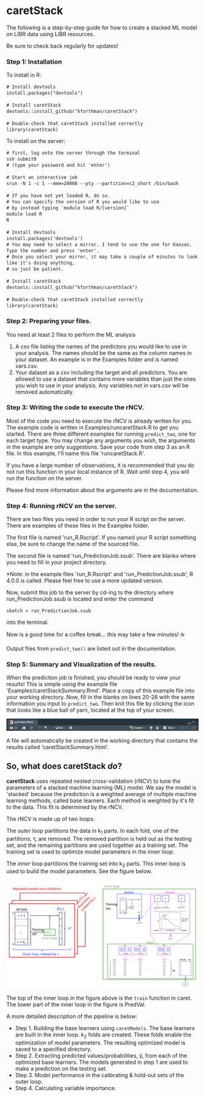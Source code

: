 # caretStack
The following is a step-by-step guide for how to create a stacked ML model on LIBR data using LIBR resources.

Be sure to check back regularly for updates!

### Step 1: Installation
To install in R:

```
# Install devtools
install.packages("devtools")

# Install caretStack
devtools::install_github("kforthman/caretStack")

# Double-check that caretStack installed correctly
library(caretStack)
```

To install on the server:

```
# first, log onto the server through the terminal
ssh submit0
# (type your password and hit 'enter')

# Start an interactive job
srun -N 1 -c 1 --mem=20000 --pty --partition=c2_short /bin/bash

# If you have not yet loaded R, do so.
# You can specify the version of R you would like to use
# by instead typing `module load R/[version]`
module load R
R

# Install devtools
install.packages('devtools')
# You may need to select a mirror. I tend to use the one for Kansas. Type the number and press 'enter'.
# Once you select your mirror, it may take a couple of minutes to look like it's doing anything,
# so just be patient.

# Install caretStack
devtools::install_github("kforthman/caretStack")

# Double-check that caretStack installed correctly
library(caretStack)
```

### Step 2: Preparing your files.
You need at least 2 files to perform the ML analysis

1. A csv file listing the names of the predictors you would like to use in your analysis. The names should be the same as the column names in your dataset. An example is in the Examples folder and is named vars.csv.
2. Your dataset as a csv including the target and all predictors. You are allowed to use a dataset that contains more variables than just the ones you wish to use in your analysis. Any variables not in vars.csv will be removed automatically.

### Step 3: Writing the code to execute the rNCV.
Most of the code you need to execute the rNCV is already written for you. The example code is written in Examples/runcaretStack.R to get you started. There are three different examples for running `predict_two`, one for each target type. You may change any arguments you wish, the arguments in the example are only suggestions. Save your code from step 3 as an R file. In this example, I'll name this file 'runcaretStack.R'.

If you have a large number of observations, it is recommended that you do not run this function in your local instance of R. Wait until step 4, you will run the function on the server. 

Please find more information about the arguments are in the documentation. 

### Step 4: Running rNCV on the server.
There are two files you need in order to run your R script on the server. There are examples of these files in the Examples folder.

The first file is named 'run_R.Rscript'. If you named your R script something else, be sure to change the name of the sourced file.

The second file is named 'run_PredictionJob.ssub'. There are blanks where you need to fill in your project directory.

*Note: in the example files 'run_R.Rscript' and 'run_PredictionJob.ssub', R 4.0.0 is called. Please feel free to use a more updated version.

Now, submit this job to the server by cd-ing to the directory where run_PredictionJob.ssub is located and enter the command

```
sbatch < run_PredictionJob.ssub
```

into the terminal.

Now is a good time for a coffee break... this may take a few minutes! ☕️

Output files from `predict_two()` are listed out in the documentation.

### Step 5: Summary and Visualization of the results.
When the prediction job is finished, you should be ready to view your results! This is simple using the example file 'Examples/caretStackSummary.Rmd'.
Place a copy of this example file into your working directory. Now, fill in the blanks on lines 20-28 with the same information you input to `predict_two`. Then knit this file by clicking the icon that looks like a blue ball of yarn, located at the top of your screen.

![Knit Icon](/Images/knit.png)

A file will automatically be created in the working directory that contains the results called 'caretStackSummary.html'.

## So, what does caretStack *do*?
**caretStack** uses repeated nested cross-validation (rNCV) to tune the parameters of a stacked machine learning (ML) model. We say the model is 'stacked' because the prediction is a weighted average of multiple machine learning methods, called base learners. Each method is weighted by it's fit to the data. This fit is determined by the rNCV.

The rNCV is made up of two loops: 

The *outer* loop partitions the data in k<sub>1</sub> parts. In each fold, one of the partitions, τ, are removed. The removed partition is held out as the testing set, and the remaining partitions are used together as a training set. The training set is used to optimize model parameters in the *inner* loop. 

The *inner* loop partitions the training set into k<sub>2</sub> parts. This inner loop is used to build the model parameters. See the figure below.

![RNCV Flowchart](/Images/RNCVflowchart.png)

The top of the inner loop in the figure above is the `train` function in caret. The lower part of the inner loop in the figure is PredVal.

A more detailed description of the pipeline is below:
* Step 1. Building the base learners using `caretModels`. The base learners are built in the inner loop. k<sub>2</sub> folds are created. These folds enable the optimization of model parameters. The resulting optimized model is saved to a specified directory.
* Step 2. Extracting predicted values/probabilities, ŷ, from each of the optimized base learners. The models generated in step 1 are used to make a prediction on the testing set.
* Step 3. Model performance in the calibrating & hold-out sets of the outer loop.
* Step 4. Calculating variable importance.
